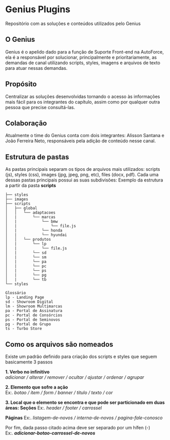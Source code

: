# Genius Plugins
Repositório com as soluções e conteúdos utilizados pelo Genius


## O Genius
Genius é o apelido dado para a função de Suporte Front-end na AutoForce, ela é a responsável por solucionar, principalmente e prioritariamente, as demandas de canal utilizando scripts, styles, imagens e arquivos de texto para atuar nessas demandas.


## Propósito
Centralizar as soluções desenvolvidas tornando o acesso às informações mais fácil para os integrantes do capítulo, assim como por qualquer outra pessoa que precise consultá-las.


## Colaboração
Atualmente o time do Genius conta com dois integrantes: Alisson Santana e João Ferreira Neto, responsáveis pela adição de conteúdo nesse canal.


## Estrutura de pastas
As pastas principais separam os tipos de arquivos mais utilizados: scripts (js), styles (css), images (jpg, jpeg, png, etc), files (docx, pdf). Cada uma dessas pastas principais possui as suas subdivisões:
Exemplo da estrutura a partir da pasta **scripts**

```
├── styles
├── images
├── scripts
│   ├── global
│   │   └── adaptacoes
│   |       └── marcas
│   |           └── bmw
│   |               └── file.js
│   |           └── honda
│   |           └── hyundai
│   │   └── produtos
│   |       └── lp
│   |           └── file.js
│   |       └── sd
│   |       └── sm
│   |       └── pa
│   |       └── pc
│   |       └── ps
│   |       └── pg
│   |       └── tb
└── styles

Glossário 
lp - Landing Page
sd - Showroom Digital
lm - Showroom Multimarcas
pa - Portal de Assinatura
pc - Portal de Consórcios
ps - Portal de Seminovos
pg - Portal de Grupo
ts - Turbo Store
```

## Como os arquivos são nomeados
Existe um padrão definido para criação dos scripts e styles que seguem basicamente 3 passos

**1. Verbo no infinitivo**  
_adicionar / alterar / remover / ocultar / ajustar / ordenar / agrupar_

**2. Elemento que sofre a ação**  
Ex:. _botao / item / form / banner / titulo / texto / cor_

**3. Local que o elemento se encontra e que pode ser particionado em duas áreas:**
**Seções**
Ex:. _header / footer / carrossel_

**Páginas**
Ex:. _listagem-de-novos / interna-de-novos / pagina-fale-conosco_  



Por fim, dada passo citado acima deve ser separado por um hífen (-)  
Ex:. **_adicionar-botao-carrossel-de-novos_**

